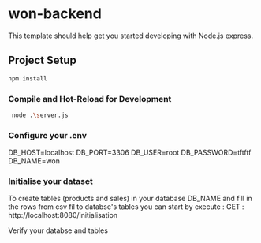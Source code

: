 # won-backend

This template should help get you started developing with Node.js express.


## Project Setup

```sh
npm install
```

### Compile and Hot-Reload for Development

```sh
 node .\server.js
```



### Configure your .env

DB_HOST=localhost
DB_PORT=3306
DB_USER=root
DB_PASSWORD=tftftf
DB_NAME=won




### Initialise your dataset

To create tables (products and sales) in your database  DB_NAME  and fill in the rows from  csv fil to databse's tables you can start by execute :
GET : http://localhost:8080/initialisation

Verify your databse and tables



